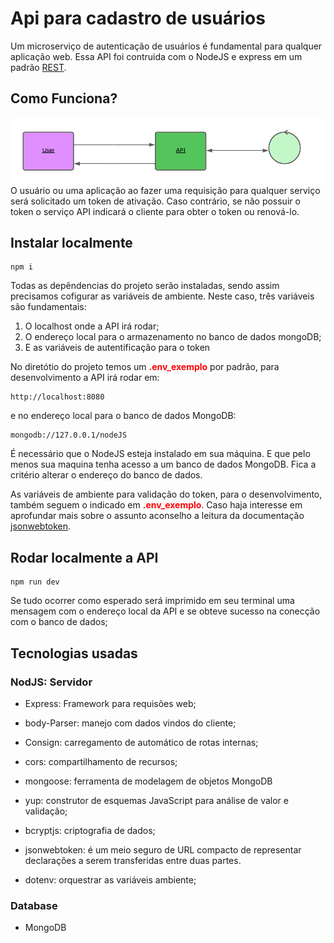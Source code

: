 # Api para cadastro de usuários
Um microserviço de autenticação de usuários é fundamental para qualquer aplicação web. Essa API foi contruida com o NodeJS e express em um padrão [REST](https://developer.mozilla.org/pt-BR/docs/Glossary/REST).

## Como Funciona?
<div>
    <img src="./public/img/Diagrama_seq.png">
</div>
O usuário ou uma aplicação ao fazer uma requisição para qualquer serviço será solicitado um token de ativação. Caso contrário, se não possuir o token o serviço API indicará o cliente para obter o token ou renová-lo. 

## Instalar localmente
    npm i 
Todas as depêndencias do projeto serão instaladas, sendo assim precisamos cofigurar as variáveis de ambiente. Neste caso, três variáveis são fundamentais:

<ol>
    <li>O localhost onde a API irá rodar;</li>
    <li>O endereço local para o armazenamento no banco de dados mongoDB;</li>
    <li> E as variáveis de autentificação para o token</li>
</ol>

No diretótio do projeto temos um <strong style="color: red;"> .env_exemplo</strong> por padrão, para desenvolvimento a API irá rodar em:

    http://localhost:8080
e no endereço local para o banco de dados MongoDB:

    mongodb://127.0.0.1/nodeJS

É necessário que o NodeJS esteja instalado em sua máquina. E que pelo menos sua maquina tenha acesso a um banco de dados MongoDB. Fica a critério alterar o endereço do banco de dados.

As variáveis de ambiente para validação do token, para o desenvolvimento, também seguem o indicado em <strong style="color: red;"> .env_exemplo</strong>. Caso haja interesse em aprofundar mais sobre o assunto aconselho a leitura da documentação [jsonwebtoken](https://github.com/auth0/node-jsonwebtoken#readme).

## Rodar localmente a API

    npm run dev
Se tudo ocorrer como esperado será imprimido em seu terminal uma mensagem com o endereço local da API e se obteve sucesso na conecção com o banco de dados;

## Tecnologias usadas
### NodJS: Servidor
* Express: Framework para requisões web;
* body-Parser: manejo com dados vindos do cliente;
* Consign: carregamento de automático de rotas internas;
* cors: compartilhamento de recursos;
* mongoose: ferramenta de modelagem de objetos MongoDB
* yup: construtor de esquemas JavaScript para análise de valor e validação;
* bcryptjs: criptografia de dados;
* jsonwebtoken: é um meio seguro de URL compacto de representar declarações a serem transferidas entre duas partes.

* dotenv: orquestrar as variáveis ambiente;

### Database 
* MongoDB

